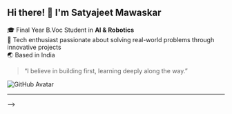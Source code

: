 ## Hi there! 👋 I'm Satyajeet Mawaskar

🎓 Final Year B.Voc Student in **AI & Robotics**  
🤖 Tech enthusiast passionate about solving real-world problems through innovative projects  
🌏 Based in India

> “I believe in building first, learning deeply along the way.”

![GitHub Avatar](https://avatars.githubusercontent.com/u/583231?v=4) <!-- You can replace this with your real avatar or use a cartoon avatar from any avatar generator -->

---

-->
